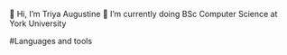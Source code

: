  👋 Hi, I’m Triya Augustine
 🌱 I’m currently doing BSc Computer Science at York University
 
 #Languages and tools
 
 


<!--- 👀 I’m interested in ...
- 💞️ I’m looking to collaborate on ...
- 📫 How to reach me ... -->

<!---
triyaaug/triyaaug is a ✨ special ✨ repository because its `README.md` (this file) appears on your GitHub profile.
You can click the Preview link to take a look at your changes.
--->
